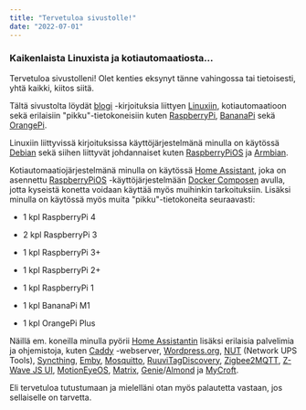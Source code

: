 ```yaml
---
title: "Tervetuloa sivustolle!"
date: "2022-07-01"
---
```


### Kaikenlaista Linuxista ja kotiautomaatiosta…

Tervetuloa sivustolleni! Olet kenties eksynyt tänne vahingossa tai tietoisesti, yhtä kaikki, kiitos siitä.

Tältä sivustolta löydät [blogi](/posts) -kirjoituksia liittyen [Linuxiin](https://www.linux.fi/wiki/Etusivu), kotiautomaatioon sekä erilaisiin "pikku"-tietokoneisiin kuten [RaspberryPi](https://www.raspberrypi.com/), [BananaPi](https://www.banana-pi.org/) sekä [OrangePi](http://www.orangepi.org/).

Linuxiin liittyvissä kirjoituksissa käyttöjärjestelmänä minulla on käytössä [Debian](https://www.debian.org/) sekä siihen liittyvät johdannaiset kuten [RaspberryPiOS](https://www.raspberrypi.com/software/) ja [Armbian](https://www.armbian.com/).

Kotiautomaatiojärjestelmänä minulla on käytössä [Home Assistant](https://www.home-assistant.io/), joka on asennettu [RaspberryPiOS](https://www.raspberrypi.com/software/) -käyttöjärjestelmään [Docker Composen](https://docs.docker.com/compose/) avulla, jotta kyseistä konetta voidaan käyttää myös muihinkin tarkoituksiin. Lisäksi minulla on käytössä myös muita "pikku"-tietokoneita seuraavasti:

- 1 kpl RaspberryPi 4

- 2 kpl RaspberryPi 3

- 1 kpl RaspberryPi 3+

- 1 kpl RaspberryPi 2+

- 1 kpl RaspberryPi 1

- 1 kpl BananaPi M1

- 1 kpl OrangePi Plus

Näillä em. koneilla minulla pyörii [Home Assistantin](https://www.home-assistant.io/) lisäksi erilaisia palvelimia ja ohjemistoja, kuten [Caddy](https://caddyserver.com/) -webserver, [Wordpress.org](https://wordpress.org/), [NUT](https://networkupstools.org/) (Network UPS Tools), [Syncthing](https://syncthing.net/), [Emby](https://emby.media/), [Mosquitto](https://mosquitto.org/), [RuuviTagDiscovery](https://github.com/balda/ruuvitag-discovery), [Zigbee2MQTT](https://www.zigbee2mqtt.io/), [Z-Wave JS UI](https://github.com/zwave-js/zwave-js-ui), [MotionEyeOS](https://github.com/motioneye-project/motioneyeos/wiki), [Matrix](https://matrix.org/), [Genie](https://wiki.almond.stanford.edu/)/[Almond](https://www.home-assistant.io/integrations/almond/) ja [MyCroft](https://mycroft.ai/).

Eli tervetuloa tutustumaan ja mielelläni otan myös palautetta vastaan, jos sellaiselle on tarvetta.


